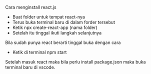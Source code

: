 Cara menginstall react.js

- Buat folder untuk tempat react-nya
- Terus buka terminal baru di dalam forder tersebut
- Ketik  npx create-react-app (nama folder)
- Setelah itu tinggal ikuti langkah selanjutnya

Bila sudah punya react berarti tinggal buka dengan cara
- Ketik di terminal  npm start 



Setelah masuk react maka bila perlu install package.json maka buka terminal baru di vscode.
